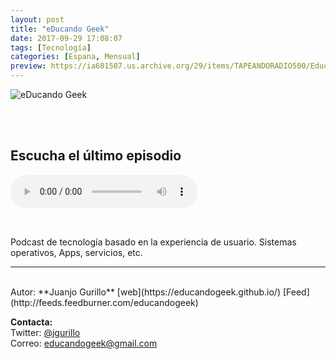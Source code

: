 ```yaml
---
layout: post
title: "eDucando Geek"
date: 2017-09-29 17:08:07
tags: [Tecnología]
categories: [Espana, Mensual]
preview: https://ia601507.us.archive.org/29/items/TAPEANDORADIO500/Educandogeek300-JuanjoGurillo.jpg
---
```


![eDucando Geek](https://ia601507.us.archive.org/29/items/TAPEANDORADIO500/Educandogeek500-JuanjoGurillo.jpg)

<br/>
<br/>

## Escucha el último episodio

<!--reproductor-feed=http://feeds.feedburner.com/educandogeek-->
<!--reproductor-start-->
<audio id="audio" preload="auto" controls="" src="https://archive.org/download/49PerfectosDesconocidos/49%20Perfectos%20Desconocidos.mp3"></audio>
<!--reproductor-end-->

<br>

Podcast de tecnología basado en la experiencia de usuario. Sistemas operativos, Apps, servicios, etc.

_ _ _

<br>
Autor: **Juanjo Gurillo**  
[web](https://educandogeek.github.io/)  
[Feed](http://feeds.feedburner.com/educandogeek)  


**Contacta:**  
Twitter: [@jgurillo](https://twitter.com/jgurillo)  
Correo: [educandogeek@gmail.com](mailto:educandogeek@gmail.com)  

